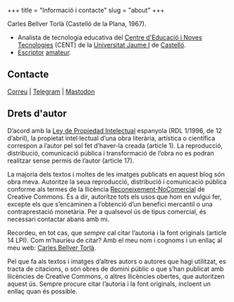 +++
title = "Informació i contacte"
slug = "about"
+++

Carles Bellver Torlà (Castelló de la Plana, 1967).

- Analista de tecnologia educativa del [Centre d'Educació i Noves Tecnologies](https://cent.uji.es) (CENT) de la [Universitat Jaume I](https://www.uji.es) de [Castelló](https://ca.wikipedia.org/wiki/Castelló_de_la_Plana).
- [Escriptor](https://carlesbellver.net/llibres/) [amateur](/2011/06/07/reivindicaci-de-lamateurisme.html).

## Contacte

<a rel="me" href="mailto:carles@carlesbellver.net">Correu</a> |
<a rel="me" href="https://telegram.me/carlesbellver">Telegram</a> |
<a rel="me" href="https://mastodon.social/@carlesbellver">Mastodon</a>

## Drets d'autor

D’acord amb la [Ley de Propiedad Intelectual](https://boe.es/buscar/act.php?id=BOE-A-1996-8930) espanyola (RDL 1/1996, de 12 d’abril), la propietat intel·lectual d’una obra literària, artística o científica correspon a l’autor pel sol fet d’haver-la creada (article 1). La reproducció, distribució, comunicació pública i transformació de l’obra no es podran realitzar sense permís de l’autor (article 17).

La majoria dels textos i moltes de les imatges publicats en aquest blog són obra meva. Autoritze la seua reproducció, distribució i comunicació pública conforme als termes de la llicència [Reconeixement-NoComercial](http://creativecommons.org/licenses/by-nc/4.0/deed.ca) de Creative Commons. És a dir, autoritze tots els usos que hom en vulgui fer, excepte els que s’encaminen a l’obtenció d’un benefici mercantil o una contraprestació monetària. Per a qualsevol ús de tipus comercial, és necessari contactar abans amb mi.

Recordeu, en tot cas, que *sempre* cal citar l’autoria i la font originals (article 14 LPI). Com m’hauríeu de citar? Amb el meu nom i cognoms i un enllaç al meu web: [Carles Bellver Torlà](http://carlesbellver.net).

Pel que fa als textos i imatges d’altres autors o autores que hagi utilitzat, es tracta de citacions, o són obres de domini públic o que s’han publicat amb llicències de Creative Commons, o altres llicències obertes, que autoritzen aquest ús. Sempre procure citar l’autoria i la font originals, incloent un enllaç quan és possible.
